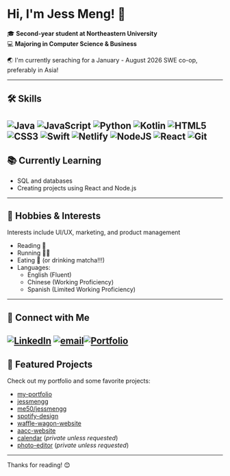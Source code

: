 # Hi, I'm Jess Meng! 👋

🎓 **Second-year student at Northeastern University**  
💻 **Majoring in Computer Science & Business**

🌏 I'm currently seraching for a January - August 2026 SWE co-op, preferably in Asia!

---

## 🛠️ Skills
![Java](https://img.shields.io/badge/java-%23ED8B00.svg?style=for-the-badge&logo=openjdk&logoColor=white) ![JavaScript](https://img.shields.io/badge/javascript-%23323330.svg?style=for-the-badge&logo=javascript&logoColor=%23F7DF1E) ![Python](https://img.shields.io/badge/python-3670A0?style=for-the-badge&logo=python&logoColor=ffdd54) ![Kotlin](https://img.shields.io/badge/kotlin-%237F52FF.svg?style=for-the-badge&logo=kotlin&logoColor=white) ![HTML5](https://img.shields.io/badge/html5-%23E34F26.svg?style=for-the-badge&logo=html5&logoColor=white) ![CSS3](https://img.shields.io/badge/css3-%231572B6.svg?style=for-the-badge&logo=css3&logoColor=white) ![Swift](https://img.shields.io/badge/swift-F54A2A?style=for-the-badge&logo=swift&logoColor=white) ![Netlify](https://img.shields.io/badge/netlify-%23000000.svg?style=for-the-badge&logo=netlify&logoColor=#00C7B7) ![NodeJS](https://img.shields.io/badge/node.js-6DA55F?style=for-the-badge&logo=node.js&logoColor=white) ![React](https://img.shields.io/badge/react-%2320232a.svg?style=for-the-badge&logo=react&logoColor=%2361DAFB) ![Git](https://img.shields.io/badge/git-%23F05033.svg?style=for-the-badge&logo=git&logoColor=white)
---

## 📚 Currently Learning

- SQL and databases
- Creating projects using React and Node.js

---

## 🩷 Hobbies & Interests

Interests include UI/UX, marketing, and product management

- Reading 📖
- Running 🏃‍♀️
- Eating 🍜 (or drinking matcha!!!)
- Languages:  
  - English (Fluent)  
  - Chinese (Working Proficiency)  
  - Spanish (Limited Working Proficiency)

---

## 🔗 Connect with Me
[![LinkedIn](https://img.shields.io/badge/LinkedIn-%230077B5.svg?logo=linkedin&logoColor=white)](https://linkedin.com/in/jessicammeng) [![email](https://img.shields.io/badge/Email-D14836?logo=gmail&logoColor=white)](mailto:jessicammeng@gmail.com)[![Portfolio](https://img.shields.io/badge/Portfolio-%23000000.svg?style=for-the-badge&logo=firefox&logoColor=#FF7139)](https://jessmengg.netlify.app/)
---

## 📁 Featured Projects

Check out my portfolio and some favorite projects:
- [my-portfolio](https://github.com/jessmengg/my-portfolio)
- [jessmengg](https://github.com/jessmengg/jessmengg)
- [me50/jessmengg](https://github.com/me50/jessmengg)
- [spotify-design](https://github.com/jessmengg/spotify-design)
- [waffle-wagon-website](https://wafflewagonnj.wixsite.com/23-24)
- [aacc-website](https://contactwphsaacc.wixsite.com/23-24)
- [calendar](https://github.khoury.northeastern.edu/morganwills23/MorganJessRepo) (*private unless requested*)
- [photo-editor](https://github.com/ifeadeyosoye/AE3-starting-point-v4) (*private unless requested*)

---

Thanks for reading! 😊

